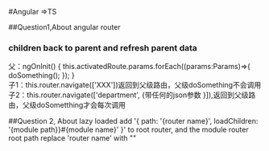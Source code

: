 #Angular =>TS

##Question1,About angular router
### children back to parent and refresh parent data
   父：ngOnInit() {
        this.activatedRoute.params.forEach((params:Params)=>{
             doSomething();
        });
    } <br />
  子1：this.router.navigate(['XXX'])返回到父级路由，父级doSomething不会调用 <br />
  子2：this.router.navigate(['department', {带任何的json参数 }]),返回到父级路由，父级doSometthing才会每次调用 <br />
   
##Question 2, About lazy loaded 
 add  '{ path: '{router name}', loadChildren: '{module path}}#{module name}' }' to root router, and the module router root path replace 'router name' with "" <br />